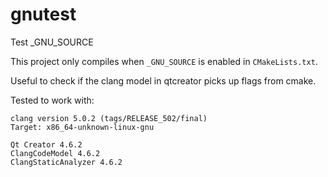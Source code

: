 # gnutest
Test _GNU_SOURCE

This project only compiles when `_GNU_SOURCE` is enabled in `CMakeLists.txt`.

Useful to check if the clang model in qtcreator picks up flags from cmake.

Tested to work with:
```
clang version 5.0.2 (tags/RELEASE_502/final)
Target: x86_64-unknown-linux-gnu

Qt Creator 4.6.2
ClangCodeModel 4.6.2
ClangStaticAnalyzer 4.6.2
```



